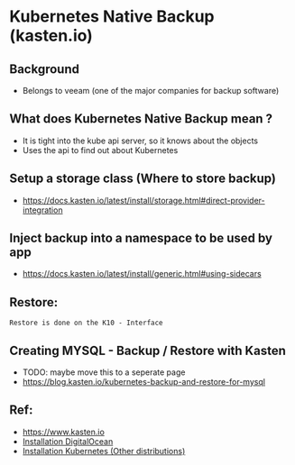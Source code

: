 # Kubernetes Native Backup (kasten.io) 

## Background 

  * Belongs to veeam (one of the major companies for backup software) 

## What does Kubernetes Native Backup mean ? 

  * It is tight into the kube api server, so it knows about the objects 
  * Uses the api to find out about Kubernetes 

## Setup a storage class (Where to store backup) 

  * https://docs.kasten.io/latest/install/storage.html#direct-provider-integration

## Inject backup into a namespace to be used by app 

  * https://docs.kasten.io/latest/install/generic.html#using-sidecars

## Restore:

```
Restore is done on the K10 - Interface 
```

## Creating MYSQL - Backup / Restore with Kasten 

  * TODO: maybe move this to a seperate page 
  * https://blog.kasten.io/kubernetes-backup-and-restore-for-mysql


## Ref: 

  * https://www.kasten.io 
  * [Installation DigitalOcean](https://docs.kasten.io/install/digitalocean/digitalocean.html)
  * [Installation Kubernetes (Other distributions)](https://docs.kasten.io/install/other/other.html#prerequisites)


